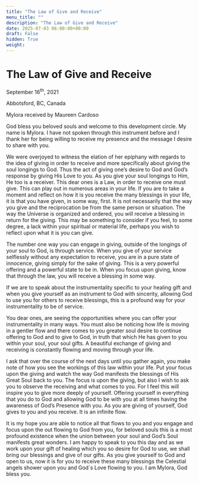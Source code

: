 ```yaml
---
title: "The Law of Give and Receive"
menu_title: ""
description: "The Law of Give and Receive"
date: 2025-07-03 06:00:00+00:00
draft: False
hidden: True
weight:
---
```

# The Law of Give and Receive

September 16<sup>th</sup>, 2021

Abbotsford, BC, Canada

Mylora received by Maureen Cardoso

God bless you beloved souls and welcome to this development circle. My name is Mylora. I have not spoken through this instrument before and I thank her for being willing to receive my presence and the message I desire to share with you.

We were overjoyed to witness the elation of her epiphany with regards to the idea of giving in order to receive and more specifically about giving the soul longings to God. Thus the act of giving one’s desire to God and God’s response by giving His Love to you. As you give your soul longings to Him, He too is a receiver. This dear ones is a Law, in order to receive one must give. This can play out in numerous areas in your life. If you are to take a moment and reflect on how it is you receive the many blessings in your life, it is that you have given, in some way, first. It is not necessarily that the way you give and the reciprocation be from the same person or situation. The way the Universe is organized and ordered, you will receive a blessing in return for the giving. This may be something to consider if you feel, to some degree, a lack within your spiritual or material life, perhaps you wish to reflect upon what it is you can give.

The number one way you can engage in giving, outside of the longings of your soul to God, is through service. When you give of your service selflessly without any expectation to receive, you are in a pure state of innocence, giving simply for the sake of giving. This is a very powerful offering and a powerful state to be in. When you focus upon giving, know that through the law, you will receive a blessing in some way.

If we are to speak about the instrumentality specific to your healing gift and when you give yourself as an instrument to God with sincerity, allowing God to use you for others to receive blessings, this is a profound way for your instrumentality to be of service.

You dear ones, are seeing the opportunities where you can offer your instrumentality in many ways. You must also be noticing how life is moving in a gentler flow and there comes to you greater soul desire to continue offering to God and to give to God, in truth that which He has given to you within your soul, your soul gifts. A beautiful exchange of giving and receiving is constantly flowing and moving through your life.

I ask that over the course of the next days until you gather again, you make note of how you see the workings of this law within your life. Put your focus upon the giving and watch the way God manifests the blessings of His Great Soul back to you. The focus is upon the giving, but also I wish to ask you to observe the receiving and what comes to you. For I feel this will inspire you to give more deeply of yourself. Offering yourself in everything that you do to God and allowing God to be with you at all times having the awareness of God’s Presence with you. As you are giving of yourself, God gives to you and you receive. It is an infinite flow.

It is my hope you are able to notice all that flows to you and you engage and focus upon the out flowing to God from you, for beloved souls this is a most profound existence when the union between your soul and God’s Soul manifests great wonders. I am happy to speak to you this day and as we work upon your gift of healing which you so desire for God to use, we shall bring our blessings and give of our gifts. As you give yourself to God and open to us, now it is for you to receive these many blessings the Celestial angels shower upon you and God`s Love flowing to you. I am Mylora, God bless you.
